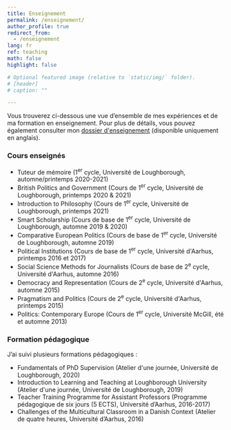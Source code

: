 ```yaml
---
title: Enseignement
permalink: /enseignement/
author_profile: true
redirect_from:
  - /enseignement
lang: fr
ref: teaching
math: false
highlight: false

# Optional featured image (relative to `static/img/` folder).
# [header]
# caption: ""

---
```


Vous trouverez ci-dessous une vue d’ensemble de mes expériences et de ma formation en enseignement. Pour plus de détails, vous pouvez également consulter mon [dossier d'enseignement](https://anthonykevins.github.io/files/Teaching_Portfolio.pdf) (disponible uniquement en anglais).

### Cours enseignés

- Tuteur de mémoire (1<sup>er</sup> cycle, Université de Loughborough, automne/printemps 2020-2021)
- British Politics and Government (Cours de 1<sup>er</sup> cycle, Université de Loughborough, printemps 2020 & 2021)
- Introduction to Philosophy (Cours de 1<sup>er</sup> cycle, Université de Loughborough, printemps 2021)
- Smart Scholarship (Cours de base de 1<sup>er</sup> cycle, Université de Loughborough, automne 2019 & 2020)
- Comparative European Politics (Cours de base de 1<sup>er</sup> cycle, Université de Loughborough, automne 2019)
- Political Institutions (Cours de base de 1<sup>er</sup> cycle, Université d'Aarhus, printemps 2016 et 2017)
- Social Science Methods for Journalists (Cours de base de 2<sup>e</sup> cycle, Université d'Aarhus, automne 2016)
- Democracy and Representation (Cours de 2<sup>e</sup> cycle, Université d'Aarhus, automne 2015)
- Pragmatism and Politics (Cours de 2<sup>e</sup> cycle, Université d'Aarhus, printemps 2015)
- Politics: Contemporary Europe (Cours de 1<sup>er</sup> cycle, Université McGill, été et automne 2013)

### Formation pédagogique

J’ai suivi plusieurs formations pédagogiques :

- Fundamentals of PhD Supervision (Atelier d'une journée, Université de Loughborough, 2020)  
- Introduction to Learning and Teaching at Loughborough University (Atelier d'une journée, Université de Loughborough, 2019)
- Teacher Training Programme for Assistant Professors (Programme pédagogique de six jours (5 ECTS), Université d’Aarhus, 2016-2017)
- Challenges of the Multicultural Classroom in a Danish Context (Atelier de quatre heures, Université d’Aarhus, 2016)
